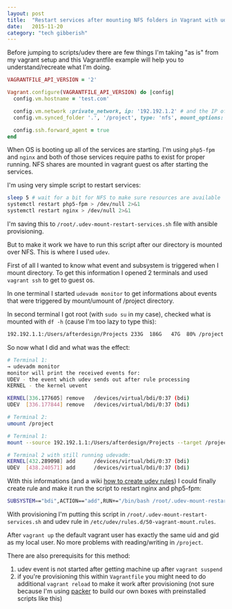 ```yaml
---
layout: post
title:  "Restart services after mounting NFS folders in Vagrant with udev events"
date:   2015-11-20
category: "tech gibberish"
---
```


Before jumping to scripts/udev there are few things I'm taking "as is" from my vagrant setup and this Vagrantfile example will help you to understand/recreate what I'm doing.

```ruby
VAGRANTFILE_API_VERSION = '2'

Vagrant.configure(VAGRANTFILE_API_VERSION) do |config|
  config.vm.hostname = 'test.com'

  config.vm.network :private_network, ip: '192.192.1.2' # and the IP of my local computer is 192.192.1.1
  config.vm.synced_folder '.', '/project', type: 'nfs', mount_options: ['actimeo=1', 'vers=3']

  config.ssh.forward_agent = true
end
```

When OS is booting up all of the services are starting. I'm using ```php5-fpm``` and ```nginx``` and both of those services require paths to exist for proper running. NFS shares are mounted in vagrant guest os after starting the services.

I'm using very simple script to restart services:

```bash
sleep 5 # wait for a bit for NFS to make sure resources are available
systemctl restart php5-fpm > /dev/null 2>&1
systemctl restart nginx > /dev/null 2>&1
```
I'm saving this to ```/root/.udev-mount-restart-services.sh``` file with ansible provisioning.

But to make it work we have to run this script after our directory is mounted over NFS. This is where I used ```udev```.

First of all I wanted to know what event and subsystem is triggered when I mount directory. To get this information I opened 2 terminals and used ```vagrant ssh``` to get to guest os.

In one terminal I started ```udevadm monitor``` to get informations about events that were triggered by mount/umount of /project directory.

In second terminal I got root (with ```sudo su``` in my case), checked what is mounted with ```df -h``` (cause I'm too lazy to type this):

```bash
192.192.1.1:/Users/afterdesign/Projects 233G  186G   47G  80% /project
```

So now what I did and what was the effect:

```bash
# Terminal 1:
→ udevadm monitor
monitor will print the received events for:
UDEV - the event which udev sends out after rule processing
KERNEL - the kernel uevent

KERNEL[336.177605] remove   /devices/virtual/bdi/0:37 (bdi)
UDEV  [336.177844] remove   /devices/virtual/bdi/0:37 (bdi)

# Terminal 2:
umount /project
```


```bash
# Terminal 1:
mount --source 192.192.1.1:/Users/afterdesign/Projects --target /project/

# Terminal 2 with still running udevadm:
KERNEL[432.289098] add      /devices/virtual/bdi/0:37 (bdi)
UDEV  [438.240571] add      /devices/virtual/bdi/0:37 (bdi)
```

With this informations (and a wiki [how to create udev rules](https://wiki.archlinux.org/index.php/Udev#Writing_udev_rules)) I could finally create rule and make it run the script to restart nginx and php5-fpm:

```bash
SUBSYSTEM=="bdi",ACTION=="add",RUN+="/bin/bash /root/.udev-mount-restart-services.sh"
```

With provisioning I'm putting this script in ```/root/.udev-mount-restart-services.sh``` and udev rule in ```/etc/udev/rules.d/50-vagrant-mount.rules```.

After ```vagrant up``` the default vagrant user has exactly the same uid and gid as my local user. No more problems with reading/writing in ```/project```.

There are also prerequisits for this method:
1. udev event is not started after getting machine up after ```vagrant suspend```
2. if you're provisioning this within ```Vagrantfile``` you might need to do additional ```vagrant reload``` to make it work after provisioning (not sure because I'm using [packer](https://packer.io/) to build our own boxes with preinstalled scripts like this)
